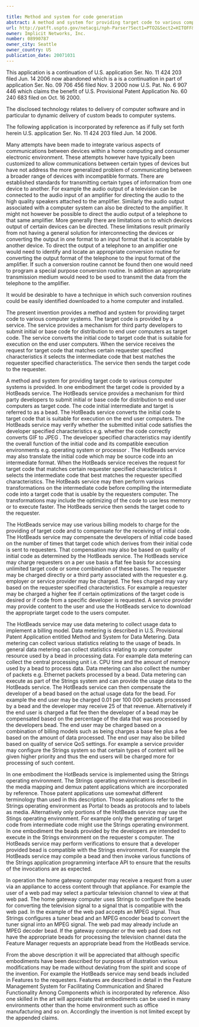 ```yaml
---

title: Method and system for code generation
abstract: A method and system for providing target code to various computer systems. The target code is provided by a service. The service provides a mechanism for third-party developers to submit initial or base code for distribution to end-user computers as target code. The service converts the initial code to target code that is suitable for execution on the end-user computers. When the service receives the request for target code that matches certain requester-specified characteristics, it selects the intermediate code that best matches the requester-specified characteristics. The service then sends the target code to the requester.
url: http://patft.uspto.gov/netacgi/nph-Parser?Sect1=PTO2&Sect2=HITOFF&p=1&u=%2Fnetahtml%2FPTO%2Fsearch-adv.htm&r=1&f=G&l=50&d=PALL&S1=08990787&OS=08990787&RS=08990787
owner: Implicit Networks, Inc.
number: 08990787
owner_city: Seattle
owner_country: US
publication_date: 20071031
---
```

This application is a continuation of U.S. application Ser. No. 11 424 203 filed Jun. 14 2006 now abandoned which is a is a continuation in part of application Ser. No. 09 706 456 filed Nov. 3 2000 now U.S. Pat. No. 6 907 446 which claims the benefit of U.S. Provisional Patent Application No. 60 240 683 filed on Oct. 16 2000.

The disclosed technology relates to delivery of computer software and in particular to dynamic delivery of custom beads to computer systems.

The following application is incorporated by reference as if fully set forth herein U.S. application Ser. No. 11 424 203 filed Jun. 14 2006.

Many attempts have been made to integrate various aspects of communications between devices within a home computing and consumer electronic environment. These attempts however have typically been customized to allow communications between certain types of devices but have not address the more generalized problem of communicating between a broader range of devices with incompatible formats. There are established standards for transmitting certain types of information from one device to another. For example the audio output of a television can be connected to the audio input of an amplifier for directing the audio to the high quality speakers attached to the amplifier. Similarly the audio output associated with a computer system can also be directed to the amplifier. It might not however be possible to direct the audio output of a telephone to that same amplifier. More generally there are limitations on to which devices output of certain devices can be directed. These limitations result primarily from not having a general solution for interconnecting the devices or converting the output in one format to an input format that is acceptable by another device. To direct the output of a telephone to an amplifier one would need to identify and locate an appropriate conversion routine for converting the output format of the telephone to the input format of the amplifier. If such a conversion routine cannot be found then one would need to program a special purpose conversion routine. In addition an appropriate transmission medium would need to be used to transmit the data from the telephone to the amplifier.

It would be desirable to have a technique in which such conversion routines could be easily identified downloaded to a home computer and installed.

The present invention provides a method and system for providing target code to various computer systems. The target code is provided by a service. The service provides a mechanism for third party developers to submit initial or base code for distribution to end user computers as target code. The service converts the initial code to target code that is suitable for execution on the end user computers. When the service receives the request for target code that matches certain requester specified characteristics it selects the intermediate code that best matches the requester specified characteristics. The service then sends the target code to the requester.

A method and system for providing target code to various computer systems is provided. In one embodiment the target code is provided by a HotBeads service. The HotBeads service provides a mechanism for third party developers to submit initial or base code for distribution to end user computers as target code. The code initial intermediate and target is referred to as a bead. The HotBeads service converts the initial code to target code that is suitable for execution on the end user computers. The HotBeads service may verify whether the submitted initial code satisfies the developer specified characteristics e.g. whether the code correctly converts GIF to JPEG . The developer specified characteristics may identify the overall function of the initial code and its compatible execution environments e.g. operating system or processor . The HotBeads service may also translate the initial code which may be source code into an intermediate format. When the HotBeads service receives the request for target code that matches certain requester specified characteristics it selects the intermediate code that best matches the requester specified characteristics. The HotBeads service may then perform various transformations on the intermediate code before compiling the intermediate code into a target code that is usable by the requesters computer. The transformations may include the optimizing of the code to use less memory or to execute faster. The HotBeads service then sends the target code to the requester.

The HotBeads service may use various billing models to charge for the providing of target code and to compensate for the receiving of initial code. The HotBeads service may compensate the developers of initial code based on the number of times that target code which derives from their initial code is sent to requesters. That compensation may also be based on quality of initial code as determined by the HotBeads service. The HotBeads service may charge requesters on a per use basis a flat fee basis for accessing unlimited target code or some combination of these bases. The requester may be charged directly or a third party associated with the requester e.g. employer or service provider may be charged. The fees charged may vary based on the requester specified characteristics. For example a requester may be charged a higher fee if certain optimizations of the target code is desired or if code from a specific developer is requested. A service provider may provide content to the user and use the HotBeads service to download the appropriate target code to the users computer.

The HotBeads service may use data metering to collect usage data to implement a billing model. Data metering is described in U.S. Provisional Patent Application entitled Method and System for Data Metering. Data metering can collect various statistics relating to the usage of beads. In general data metering can collect statistics relating to any computer resource used by a bead in processing data. For example data metering can collect the central processing unit i.e. CPU time and the amount of memory used by a bead to process data. Data metering can also collect the number of packets e.g. Ethernet packets processed by a bead. Data metering can execute as part of the Strings system and can provide the usage data to the HotBeads service. The HotBeads service can then compensate the developer of a bead based on the actual usage data for the bead. For example the end user may be charged 0.01 per 100 000 packets processed by a bead and the developer may receive 25 of that revenue. Alternatively if the end user is charged a flat fee then the developer of a bead may be compensated based on the percentage of the data that was processed by the developers bead. The end user may be charged based on a combination of billing models such as being charges a base fee plus a fee based on the amount of data processed. The end user may also be billed based on quality of service QoS settings. For example a service provider may configure the Strings system so that certain types of content will be given higher priority and thus the end users will be charged more for processing of such content.

In one embodiment the HotBeads service is implemented using the Strings operating environment. The Strings operating environment is described in the media mapping and demux patent applications which are incorporated by reference. Those patent applications use somewhat different terminology than used in this description. Those applications refer to the Strings operating environment as Portal to beads as protocols and to labels as media. Alternatively only portions of the HotBeads service may use the Stings operating environment. For example only the generating of target code from intermediate code might use the Strings operating environment. In one embodiment the beads provided by the developers are intended to execute in the Strings environment on the requester s computer. The HotBeads service may perform verifications to ensure that a developer provided bead is compatible with the Strings environment. For example the HotBeads service may compile a bead and then invoke various functions of the Strings application programming interface API to ensure that the results of the invocations are as expected.

In operation the home gateway computer may receive a request from a user via an appliance to access content through that appliance. For example the user of a web pad may select a particular television channel to view at that web pad. The home gateway computer uses Strings to configure the beads for converting the television signal to a signal that is compatible with the web pad. In the example of the web pad accepts an MPEG signal. Thus Strings configures a tuner bead and an MPEG encoder bead to convert the tuner signal into an MPEG signal. The web pad may already include an MPEG decoder bead. If the gateway computer or the web pad does not have the appropriate beads for processing the television channel data the Feature Manager requests an appropriate bead from the HotBeads service.

From the above description it will be appreciated that although specific embodiments have been described for purposes of illustration various modifications may be made without deviating from the spirit and scope of the invention. For example the HotBeads service may send beads included in Features to the requesters. Features are described in detail in the Feature Management System for Facilitating Communication and Shared Functionality Among Components which is incorporated by reference. Also one skilled in the art will appreciate that embodiments can be used in many environments other than the home environment such as office manufacturing and so on. Accordingly the invention is not limited except by the appended claims.

